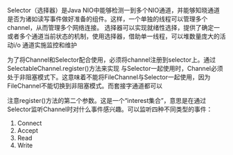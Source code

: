Selector（选择器）是Java NIO中能够检测一到多个NIO通道，并能够知晓通道是否为诸如读写事件做好准备的组件。这样，一个单独的线程可以管理多个channel，从而管理多个网络连接。 选择器可以实现就绪性选择，提供了确定一或者多个通道当前状态的机制，使用选择器，借助单一线程，可以堆数量庞大的活动i/o 通道实施监控和维护

为了将Channel和Selector配合使用，必须将channel注册到selector上。通过SelectableChannel.register()方法来实现
与Selector一起使用时，Channel必须处于非阻塞模式下。这意味着不能将FileChannel与Selector一起使用，因为FileChannel不能切换到非阻塞模式。而套接字通道都可以

注意register()方法的第二个参数。这是一个“interest集合”，意思是在通过Selector监听Channel时对什么事件感兴趣。可以监听四种不同类型的事件：

1. Connect
2. Accept
3. Read
4. Write